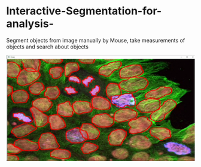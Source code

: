 # Interactive-Segmentation-for-analysis-
Segment objects from image manually by Mouse, take measurements of objects and search about objects

[![Watch the video](https://github.com/anaas8/Interactive-Segmentation-for-analysis-/blob/main/window.png)](https://github.com/anaas8/Interactive-Segmentation-for-analysis-/blob/main/illustration%20video.mp4)
